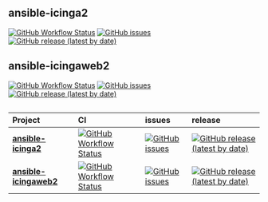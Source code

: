 
## ansible-icinga2
[![GitHub Workflow Status](https://img.shields.io/github/workflow/status/bodsch/ansible-icinga2/CI)][ci]
[![GitHub issues](https://img.shields.io/github/issues/bodsch/ansible-icinga2)][issues]
[![GitHub release (latest by date)](https://img.shields.io/github/v/release/bodsch/ansible-icinga2)][releases]

[ci]: https://github.com/bodsch/ansible-icinga2/actions
[issues]: https://github.com/bodsch/ansible-icinga2/issues?q=is%3Aopen+is%3Aissue
[releases]: https://github.com/bodsch/ansible-icinga2/releases

## ansible-icingaweb2

[![GitHub Workflow Status](https://img.shields.io/github/workflow/status/bodsch/ansible-icingaweb2/CI)][ci]
[![GitHub issues](https://img.shields.io/github/issues/bodsch/ansible-icingaweb2)][issues]
[![GitHub release (latest by date)](https://img.shields.io/github/v/release/bodsch/ansible-icingaweb2)][releases]

[ci]: https://github.com/bodsch/ansible-icingaweb2/actions
[issues]: https://github.com/bodsch/ansible-icingaweb2/issues?q=is%3Aopen+is%3Aissue
[releases]: https://github.com/bodsch/ansible-icingaweb2/releases

##

| Project | CI | issues | release |
| :----   | :---- | :---- | :---- |
| [**ansible-icinga2**](https://github.com/bodsch/ansible-icinga2/) | [![GitHub Workflow Status](https://img.shields.io/github/workflow/status/bodsch/ansible-icinga2/CI)][ci] | [![GitHub issues](https://img.shields.io/github/issues/bodsch/ansible-icinga2)][issues] | [![GitHub release (latest by date)](https://img.shields.io/github/v/release/bodsch/ansible-icinga2)][releases] |
| [**ansible-icingaweb2**](https://github.com/bodsch/ansible-icingaweb2) | [![GitHub Workflow Status](https://img.shields.io/github/workflow/status/bodsch/ansible-icingaweb2/CI)][ci] | [![GitHub issues](https://img.shields.io/github/issues/bodsch/ansible-icingaweb2)][issues] | [![GitHub release (latest by date)](https://img.shields.io/github/v/release/bodsch/ansible-icingaweb2)][releases] | 

